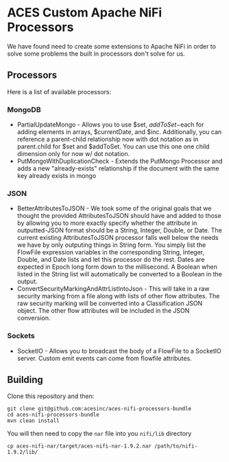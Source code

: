 # ACES Custom Apache NiFi Processors

We have found need to create some extensions to Apache NiFi in order to solve some problems the built in processors don't solve for us.  

## Processors

Here is a list of available processors:

### MongoDB

* PartialUpdateMongo - Allows you to use $set, $addToSet-$each for adding elements in arrays, $currentDate, and $inc. Additionally, you can reference a parent-child relationship now with dot notation as in parent.child for $set and $addToSet. You can use this one one child dimension only for now w/ dot notation.
* PutMongoWithDuplicationCheck - Extends the PutMongo Processor and adds a new "already-exists" relationship if the document with the same key already exists in mongo

### JSON

* BetterAttributesToJSON - We took some of the original goals that we thought the provided AttributesToJSON should have and added to those by allowing you to more exactly specify whether the attribute in outputted-JSON format should be a String, Integer, Double, or Date. The current existing AttributesToJSON processor falls well below the needs we have by only outputing things in String form. You simply list the FlowFile expression variables in the corresponding String, Integer, Double, and Date lists and let this processor do the rest.  Dates are expected in Epoch long form down to the millisecond.  A Boolean when listed in the String list will automatically be converted to a Boolean in the output.
* ConvertSecurityMarkingAndAttrListIntoJson - This will take in a raw security marking from a file along with lists of other flow attributes.  The raw security marking will be converted into a Classification JSON object.  The other flow attributes will be included in the JSON conversion.

### Sockets
* SocketIO - Allows you to broadcast the body of a FlowFile to a SocketIO server.  Custom emit events can come from flowfile attributes.

## Building

Clone this repository and then:

```
git clone git@github.com:acesinc/aces-nifi-processors-bundle
cd aces-nifi-processors-bundle
mvn clean install
```

You will then need to copy the `nar` file into you `nifi/lib` directory

```
cp aces-nifi-nar/target/aces-nifi-nar-1.9.2.nar /path/to/nifi-1.9.2/lib/
```